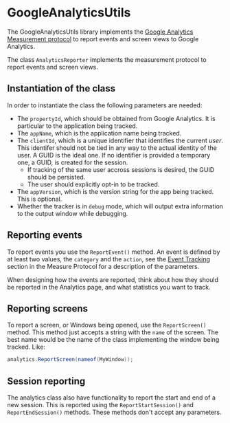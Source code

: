 # GoogleAnalyticsUtils
The GoogleAnalyticsUtils library implements the [Google Analytics Measurement protocol][1] to report events and screen views to Google Analytics.

The class `AnalyticsReporter` implements the measurement protocol to report events and screen views.

## Instantiation of the class
In order to instantiate the class the following parameters are needed:
* The `propertyId`, which should be obtained from Google Analytics. It is particular to the application being tracked.
* The `appName`, which is the application name being tracked.
* The `clientId`, which is a unique identifier that identifies the current _user_. This identifer should not be tied in any way to the actual identity of the user. A GUID is the ideal one. If no identifier is provided a temporary one, a GUID, is created for the session.
  + If tracking of the same user accross sessions is desired, the GUID should be persisted.
  + The user should explicitly opt-in to be tracked.
* The `appVersion`, which is the version string for the app being tracked. This is optional.
* Whether the tracker is in `debug` mode, which will output extra information to the output window while debugging.

## Reporting events
To report events you use the `ReportEvent()` method. An event is defined by at least two values, the `category` and the `action`, see the [Event Tracking](https://developers.google.com/analytics/devguides/collection/protocol/v1/devguide#event) section in the Measure Protocol for a description of the parameters.

When designing how the events are reported, think about how they should be reported in the Analytics page, and what statistics you want to track.

## Reporting screens
To report a screen, or Windows being opened, use the `ReportScreen()` method. This method just accepts a string with the `name` of the screen. The best name would be the name of the class implementing the window being tracked. Like:
```C#
analytics.ReportScreen(nameof(MyWindow));
```

## Session reporting
The analytics class also have functionality to report the start and end of a new session. This is reported using the `ReportStartSession()` and `ReportEndSession()` methods. These methods don't accept any parameters.


[1]: https://developers.google.com/analytics/devguides/collection/protocol/v1/#getting-started
